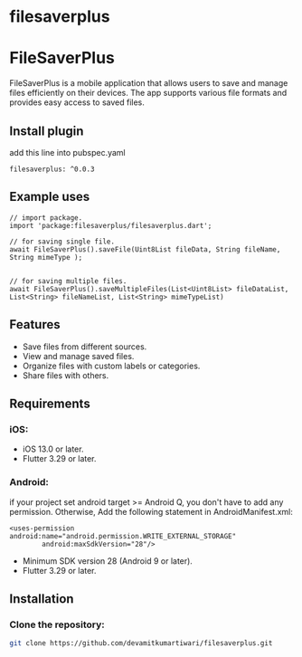 # filesaverplus

# FileSaverPlus

FileSaverPlus is a mobile application that allows users to save and manage files efficiently on
their devices. The app supports various file formats and provides easy access to saved files.

## Install plugin

add this line into pubspec.yaml

```
filesaverplus: ^0.0.3
```

## Example uses

```
// import package.
import 'package:filesaverplus/filesaverplus.dart';

// for saving single file.
await FileSaverPlus().saveFile(Uint8List fileData, String fileName, String mimeType );


// for saving multiple files.
await FileSaverPlus().saveMultipleFiles(List<Uint8List> fileDataList, List<String> fileNameList, List<String> mimeTypeList)
```

## Features

- Save files from different sources.
- View and manage saved files.
- Organize files with custom labels or categories.
- Share files with others.

## Requirements

### iOS:

- iOS 13.0 or later.
- Flutter 3.29 or later.

### Android:

if your project set android target >= Android Q, you don't have to add any permission. Otherwise,
Add the following statement in AndroidManifest.xml:

```
<uses-permission android:name="android.permission.WRITE_EXTERNAL_STORAGE"
        android:maxSdkVersion="28"/>
```

- Minimum SDK version 28 (Android 9 or later).
- Flutter 3.29 or later.

## Installation

### Clone the repository:

```bash
git clone https://github.com/devamitkumartiwari/filesaverplus.git


